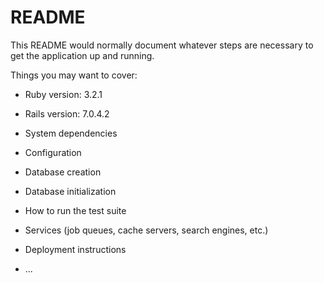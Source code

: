 # README

This README would normally document whatever steps are necessary to get the
application up and running.

Things you may want to cover:

* Ruby version: 3.2.1

* Rails version: 7.0.4.2

* System dependencies

* Configuration

* Database creation

* Database initialization

* How to run the test suite

* Services (job queues, cache servers, search engines, etc.)

* Deployment instructions

* ...

